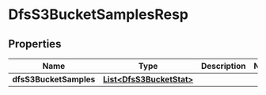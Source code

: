 # DfsS3BucketSamplesResp

## Properties
Name | Type | Description | Notes
------------ | ------------- | ------------- | -------------
**dfsS3BucketSamples** | [**List&lt;DfsS3BucketStat&gt;**](DfsS3BucketStat.md) |  | 
